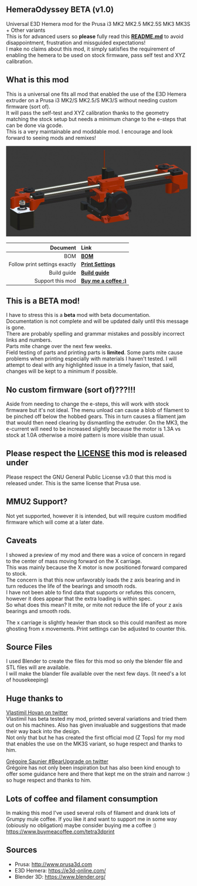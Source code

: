 ## HemeraOdyssey **BETA** (v1.0)
Universal E3D Hemera mod for the Prusa i3 MK2 MK2.5 MK2.5S MK3 MK3S + Other variants  
This is for advanced users so **please** fully read this [**README.md**](README.md) to avoid disappointment, frustration and missguided expectations!  
I make no claims about this mod, it simply satisfies the requirement of enabling the hemera to be used on stock firmware, pass self test and XYZ calibration.

## What is this mod
This is a universal one fits all mod that enabled the use of the E3D Hemera extruder on a Prusa i3 MK2/S MK2.5/S MK3/S without needing custom firmware (sort of).  
It will pass the self-test and XYZ calibration thanks to the geometry matching the stock setup but needs a minimum change to the e-steps that can be done via gcode.  
This is a very maintainable and moddable mod. I encourage and look forward to seeing mods and remixes!

![Hemera Odyssey Full View](img/full_view_blender.jpg)  

|Document|Link|
|---:|:---|
|BOM|[**BOM**](BOM_Condensed.md)|
|Follow print settings exactly|[**Print Settings**](Print_Settings.md)|
|Build guide|[**Build guide**](Build_Guide/00_First.md)|
|Support this mod|[**Buy me a coffee :)**](https://www.buymeacoffee.com/tetra3dprint)|

## This is a **BETA** mod!
I have to stress this is a **beta** mod with beta documentation.  
Documentation is not complete and will be updated daily until this message is gone.  
There are probably spelling and grammar mistakes and possibly incorrect links and numbers.  
Parts mite change over the next few weeks.  
Field testing of parts and printing parts is **limited**.
Some parts mite cause problems when printing especially with materials I haven't tested.
I will attempt to deal with any highlighted issue in a timely fasion, that said, changes will be kept to a minimum if possible.

## No custom firmware (sort of)???!!!
Aside from needing to change the e-steps, this will work with stock firmware but it's not ideal.
The menu unload can cause a blob of filament to be pinched off below the hobbed gears. This in turn causes a filament jam that would then need clearing by dismantling the extruder.
On the MK3, the e-current will need to be increased slightly because the motor is 1.3A vs stock at 1.0A otherwise a moiré pattern is more visible than usual.

## Please respect the [**LICENSE**](LICENSE) this mod is released under
Please respect the GNU General Public License v3.0 that this mod is released under. This is the same license that Prusa use.

## MMU2 Support?
Not yet supported, however it is intended, but will require custom modified firmware which will come at a later date.

## Caveats
I showed a preview of my mod and there was a voice of concern in regard to the center of mass moving forward on the X carriage.  
This was mainly because the X motor is now positioned forward compared to stock.  
The concern is that this now unfavorably loads the z axis bearing and in turn reduces the life of the bearings and smooth rods.  
I have not been able to find data that supports or refutes this concern, however it does appear that the extra loading is within spec.  
So what does this mean? It mite, or mite not reduce the life of your z axis bearings and smooth rods.

The x carriage is slightly heavier than stock so this could manifest as more ghosting from x movements. Print settings can be adjusted to counter this.

## Source Files
I used Blender to create the files for this mod so only the blender file and STL files will are available.  
I will make the blander file available over the next few days. (It need's a lot of housekeeping)

## Huge thanks to
 
[Vlastimil Hovan on twitter](https://twitter.com/Vlastimil_Hovan)  
Vlastimil has beta tested my mod, printed several variations and tried them out on his machines. Also has given invaluable and suggestions that made their way back into the design.  
Not only that but he has created the first official mod (Z Tops) for my mod that enables the use on the MK3S variant, so huge respect and thanks to him.  
   
[Grégoire Saunier #BearUpgrade on twitter](https://twitter.com/GregoireSaunier)  
Grégoire has not only been inspiration but has also been kind enough to offer some guidance here and there that kept me on the strain and narrow :) so huge respect and thanks to him. 


## Lots of coffee and filament consumption
In making this mod I've used several rolls of filament and drank lots of Grumpy mule coffee. If you like it and want to support me in some way (obiously no obligation) maybe consider buying me a coffee :)  
https://www.buymeacoffee.com/tetra3dprint

## Sources
* Prusa: http://www.prusa3d.com
* E3D Hemera: https://e3d-online.com/
* Blender 3D: https://www.blender.org/
